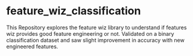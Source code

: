# feature_wiz_classification
This Repository explores the feature wiz library to understand if features wiz provides good feature engineering or not. Validated on a binary classification dataset and saw slight improvement in accuracy with new engineered features. 
